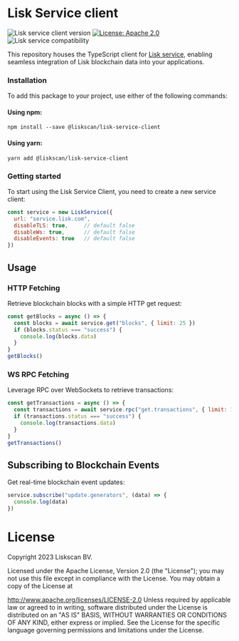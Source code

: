 # Lisk Service client
![Lisk service client version](https://img.shields.io/github/package-json/v/liskscan/lisk-service-client/main?color=green)
[![License: Apache 2.0](https://img.shields.io/badge/License-Apache%202.0-blue.svg)](http://www.apache.org/licenses/LICENSE-2.0)
![Lisk service compatibility](https://img.shields.io/badge/lisk--service-0.7.0--beta.0-blue)



This repository houses the TypeScript client for [Lisk service](https://github.com/liskhq/lisk-service), enabling seamless integration of Lisk blockchain data into your applications.

### Installation
To add this package to your project, use either of the following commands:

#### Using npm:
```cli
npm install --save @liskscan/lisk-service-client
```
#### Using yarn:
```cli
yarn add @liskscan/lisk-service-client
```

### Getting started
To start using the Lisk Service Client, you need to create a new service client:
```js
const service = new LiskService({
  url: "service.lisk.com",
  disableTLS: true,     // default false
  disableWs: true,      // default false
  disableEvents: true   // default false
})
```
## Usage
### HTTP Fetching
Retrieve blockchain blocks with a simple HTTP get request:
```js
const getBlocks = async () => {
  const blocks = await service.get("blocks", { limit: 25 })
  if (blocks.status === "success") {
    console.log(blocks.data)
  }
}
getBlocks()
```
### WS RPC Fetching
Leverage RPC over WebSockets to retrieve transactions:
```js
const getTransactions = async () => {
  const transactions = await service.rpc("get.transactions", { limit: 10 })
  if (transactions.status === "success") {
    console.log(transactions.data)
  }
}
getTransactions()
```````

## Subscribing to Blockchain Events
Get real-time blockchain event updates:
```js
service.subscribe("update.generators", (data) => {
  console.log(data)
})
```````

# License
Copyright 2023 Liskscan BV.

Licensed under the Apache License, Version 2.0 (the "License"); you may not use this file except in compliance with the License. You may obtain a copy of the License at

http://www.apache.org/licenses/LICENSE-2.0
Unless required by applicable law or agreed to in writing, software distributed under the License is distributed on an "AS IS" BASIS, WITHOUT WARRANTIES OR CONDITIONS OF ANY KIND, either express or implied. See the License for the specific language governing permissions and limitations under the License.
